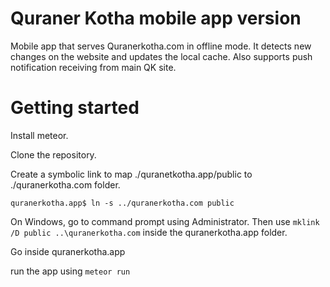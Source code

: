 # Quraner Kotha mobile app version
Mobile app that serves Quranerkotha.com in offline mode. It detects new changes on the website and updates the local cache. Also supports push notification receiving from main QK site.

# Getting started

Install meteor.

Clone the repository.

Create a symbolic link to map ./quranetkotha.app/public to ./quranerkotha.com folder. 

```
quranerkotha.app$ ln -s ../quranerkotha.com public
```

On Windows, go to command prompt using Administrator. Then use ```mklink /D public ..\quranerkotha.com``` inside the quranerkotha.app folder. 

Go inside quranerkotha.app

run the app using ```meteor run```

